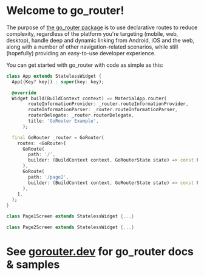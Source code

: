 # Welcome to go_router!

The purpose of [the go_router package](https://pub.dev/packages/go_router) is to
use declarative routes to reduce complexity, regardless of the platform you're
targeting (mobile, web, desktop), handle deep and dynamic linking from
Android, iOS and the web, along with a number of other navigation-related
scenarios, while still (hopefully) providing an easy-to-use developer
experience.

You can get started with go_router with code as simple as this:

```dart
class App extends StatelessWidget {
  App({Key? key}) : super(key: key);

  @override
  Widget build(BuildContext context) => MaterialApp.router(
        routeInformationProvider: _router.routeInformationProvider,
        routeInformationParser: _router.routeInformationParser,
        routerDelegate: _router.routerDelegate,
        title: 'GoRouter Example',
      );

  final GoRouter _router = GoRouter(
    routes: <GoRoute>[
      GoRoute(
        path: '/',
        builder: (BuildContext context, GoRouterState state) => const Page1Screen(),
      ),
      GoRoute(
        path: '/page2',
        builder: (BuildContext context, GoRouterState state) => const Page2Screen(),
      ),
    ],
  );
}

class Page1Screen extends StatelessWidget {...}

class Page2Screen extends StatelessWidget {...}
```

# See [gorouter.dev](https://gorouter.dev) for go_router docs & samples

